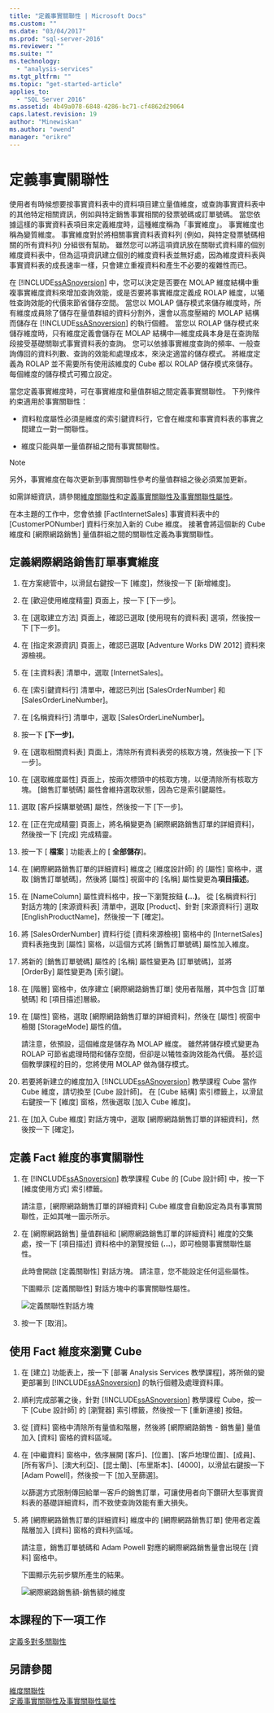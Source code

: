 ```yaml
---
title: "定義事實關聯性 | Microsoft Docs"
ms.custom: ""
ms.date: "03/04/2017"
ms.prod: "sql-server-2016"
ms.reviewer: ""
ms.suite: ""
ms.technology: 
  - "analysis-services"
ms.tgt_pltfrm: ""
ms.topic: "get-started-article"
applies_to: 
  - "SQL Server 2016"
ms.assetid: 4b49a078-6848-4286-bc71-cf4862d29064
caps.latest.revision: 19
author: "Minewiskan"
ms.author: "owend"
manager: "erikre"
---
```

# 定義事實關聯性
使用者有時候想要按事實資料表中的資料項目建立量值維度，或查詢事實資料表中的其他特定相關資訊，例如與特定銷售事實相關的發票號碼或訂單號碼。 當您依據這樣的事實資料表項目來定義維度時，這種維度稱為「事實維度」。 事實維度也稱為變質維度。 事實維度對於將相關事實資料表資料列 (例如，與特定發票號碼相關的所有資料列) 分組很有幫助。 雖然您可以將這項資訊放在關聯式資料庫的個別維度資料表中，但為這項資訊建立個別的維度資料表並無好處，因為維度資料表與事實資料表的成長速率一樣，只會建立重複資料和產生不必要的複雜性而已。  
  
在 [!INCLUDE[ssASnoversion](../includes/ssasnoversion-md.md)] 中，您可以決定是否要在 MOLAP 維度結構中重複事實維度資料來增加查詢效能，或是否要將事實維度定義成 ROLAP 維度，以犧牲查詢效能的代價來節省儲存空間。 當您以 MOLAP 儲存模式來儲存維度時，所有維度成員除了儲存在量值群組的資料分割外，還會以高度壓縮的 MOLAP 結構而儲存在 [!INCLUDE[ssASnoversion](../includes/ssasnoversion-md.md)] 的執行個體。 當您以 ROLAP 儲存模式來儲存維度時，只有維度定義會儲存在 MOLAP 結構中—維度成員本身是在查詢階段接受基礎關聯式事實資料表的查詢。 您可以依據事實維度查詢的頻率、一般查詢傳回的資料列數、查詢的效能和處理成本，來決定適當的儲存模式。 將維度定義為 ROLAP 並不需要所有使用該維度的 Cube 都以 ROLAP 儲存模式來儲存。 每個維度的儲存模式可獨立設定。  
  
當您定義事實維度時，可在事實維度和量值群組之間定義事實關聯性。 下列條件約束適用於事實關聯性：  
  
-   資料粒度屬性必須是維度的索引鍵資料行，它會在維度和事實資料表的事實之間建立一對一關聯性。  
  
-   維度只能與單一量值群組之間有事實關聯性。  
  
> [!NOTE]  
> 另外，事實維度在每次更新到事實關聯性參考的量值群組之後必須累加更新。  
  
如需詳細資訊，請參閱[維度關聯性](../analysis-services/multidimensional-models-olap-logical-cube-objects/dimension-relationships.md)和[定義事實關聯性及事實關聯性屬性](../analysis-services/multidimensional-models/define-a-fact-relationship-and-fact-relationship-properties.md)。  
  
在本主題的工作中，您會依據 [FactInternetSales] 事實資料表中的 [CustomerPONumber] 資料行來加入新的 Cube 維度。 接著會將這個新的 Cube 維度和 [網際網路銷售] 量值群組之間的關聯性定義為事實關聯性。  
  
## 定義網際網路銷售訂單事實維度  
  
1.  在方案總管中，以滑鼠右鍵按一下 [維度]，然後按一下 [新增維度]。  
  
2.  在 [歡迎使用維度精靈] 頁面上，按一下 [下一步]。  
  
3.  在 [選取建立方法] 頁面上，確認已選取 [使用現有的資料表] 選項，然後按一下 [下一步]。  
  
4.  在 [指定來源資訊] 頁面上，確認已選取 [Adventure Works DW 2012] 資料來源檢視。  
  
5.  在 [主資料表] 清單中，選取 [InternetSales]。  
  
6.  在 [索引鍵資料行] 清單中，確認已列出 [SalesOrderNumber] 和 [SalesOrderLineNumber]。  
  
7.  在 [名稱資料行] 清單中，選取 [SalesOrderLineNumber]。  
  
8.  按一下 **[下一步]**。  
  
9. 在 [選取相關資料表] 頁面上，清除所有資料表旁的核取方塊，然後按一下 [下一步]。  
  
10. 在 [選取維度屬性] 頁面上，按兩次標頭中的核取方塊，以便清除所有核取方塊。 [銷售訂單號碼] 屬性會維持選取狀態，因為它是索引鍵屬性。  
  
11. 選取 [客戶採購單號碼] 屬性，然後按一下 [下一步]。  
  
12. 在 [正在完成精靈] 頁面上，將名稱變更為 [網際網路銷售訂單的詳細資料]，然後按一下 [完成] 完成精靈。  
  
13. 按一下 [ **檔案** ] 功能表上的 [ **全部儲存**]。  
  
14. 在 [網際網路銷售訂單的詳細資料] 維度之 [維度設計師] 的 [屬性] 窗格中，選取 [銷售訂單號碼]，然後將 [屬性] 視窗中的 [名稱] 屬性變更為**項目描述**。  
  
15. 在 [NameColumn] 屬性資料格中，按一下瀏覽按鈕 **(…)**。 從 [名稱資料行] 對話方塊的 [來源資料表] 清單中，選取 [Product]、針對 [來源資料行] 選取 [EnglishProductName]，然後按一下 [確定]。  
  
16. 將 [SalesOrderNumber] 資料行從 [資料來源檢視] 窗格中的 [InternetSales] 資料表拖曳到 [屬性] 窗格，以這個方式將 [銷售訂單號碼] 屬性加入維度。  
  
17. 將新的 [銷售訂單號碼] 屬性的 [名稱] 屬性變更為 [訂單號碼]，並將 [OrderBy] 屬性變更為 [索引鍵]。  
  
18. 在 [階層] 窗格中，依序建立 [網際網路銷售訂單] 使用者階層，其中包含 [訂單號碼] 和 [項目描述]層級。  
  
19. 在 [屬性] 窗格，選取 [網際網路銷售訂單的詳細資料]，然後在 [屬性] 視窗中檢閱 [StorageMode] 屬性的值。  
  
    請注意，依預設，這個維度是儲存為 MOLAP 維度。 雖然將儲存模式變更為 ROLAP 可節省處理時間和儲存空間，但卻是以犧牲查詢效能為代價。 基於這個教學課程的目的，您將使用 MOLAP 做為儲存模式。  
  
20. 若要將新建立的維度加入 [!INCLUDE[ssASnoversion](../includes/ssasnoversion-md.md)] 教學課程 Cube 當作 Cube 維度，請切換至 [Cube 設計師]。 在 [Cube 結構] 索引標籤上，以滑鼠右鍵按一下 [維度] 窗格，然後選取 [加入 Cube 維度]。  
  
21. 在 [加入 Cube 維度] 對話方塊中，選取 [網際網路銷售訂單的詳細資料]，然後按一下 [確定]。  
  
## 定義 Fact 維度的事實關聯性  
  
1.  在 [!INCLUDE[ssASnoversion](../includes/ssasnoversion-md.md)] 教學課程 Cube 的 [Cube 設計師] 中，按一下 [維度使用方式] 索引標籤。  
  
    請注意，[網際網路銷售訂單的詳細資料] Cube 維度會自動設定為具有事實關聯性，正如其唯一圖示所示。  
  
2.  在 [網際網路銷售] 量值群組和 [網際網路銷售訂單的詳細資料] 維度的交集處，按一下 [項目描述] 資料格中的瀏覽按鈕 (**…**)，即可檢閱事實關聯性屬性。  
  
    此時會開啟 [定義關聯性] 對話方塊。 請注意，您不能設定任何這些屬性。  
  
    下圖顯示 [定義關聯性] 對話方塊中的事實關聯性屬性。  
  
    ![定義關聯性對話方塊](../analysis-services/media/l5-factrelationship-2.gif "定義關聯性對話方塊")  
  
3.  按一下 [取消]。  
  
## 使用 Fact 維度來瀏覽 Cube  
  
1.  在 [建立] 功能表上，按一下 [部署 Analysis Services 教學課程]，將所做的變更部署到 [!INCLUDE[ssASnoversion](../includes/ssasnoversion-md.md)] 的執行個體及處理資料庫。  
  
2.  順利完成部署之後，針對 [!INCLUDE[ssASnoversion](../includes/ssasnoversion-md.md)] 教學課程 Cube，按一下 [Cube 設計師] 的 [瀏覽器] 索引標籤，然後按一下 [重新連接] 按鈕。  
  
3.  從 [資料] 窗格中清除所有量值和階層，然後將 [網際網路銷售 - 銷售量] 量值加入 [資料] 窗格的資料區域。  
  
4.  在 [中繼資料] 窗格中，依序展開 [客戶]、[位置]、[客戶地理位置]、[成員]、[所有客戶]、[澳大利亞]、[昆士蘭]、[布里斯本]、[4000]，以滑鼠右鍵按一下 [Adam Powell]，然後按一下 [加入至篩選]。  
  
    以篩選方式限制傳回給單一客戶的銷售訂單，可讓使用者向下鑽研大型事實資料表的基礎詳細資料，而不致使查詢效能有重大損失。  
  
5.  將 [網際網路銷售訂單的詳細資料] 維度中的 [網際網路銷售訂單] 使用者定義階層加入 [資料] 窗格的資料列區域。  
  
    請注意，銷售訂單號碼和 Adam Powell 對應的網際網路銷售量會出現在 [資料] 窗格中。  
  
    下圖顯示先前步驟所產生的結果。  
  
    ![網際網路銷售額-銷售額的維度](../analysis-services/media/l5-factrelationship-3.gif "網際網路銷售額-銷售額的維度")  
  
## 本課程的下一項工作  
[定義多對多關聯性](../analysis-services/defining-a-many-to-many-relationship.md)  
  
## 另請參閱  
[維度關聯性](../analysis-services/multidimensional-models-olap-logical-cube-objects/dimension-relationships.md)  
[定義事實關聯性及事實關聯性屬性](../analysis-services/multidimensional-models/define-a-fact-relationship-and-fact-relationship-properties.md)  
  
  
  
